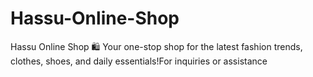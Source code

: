 # Hassu-Online-Shop
Hassu Online Shop 🛍 Your one-stop shop for the latest fashion trends, clothes, shoes, and daily essentials!For inquiries or assistance
